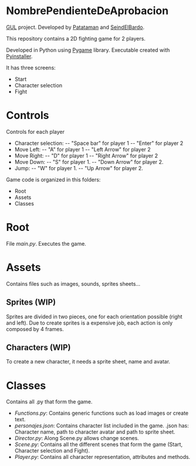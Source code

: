 # NombrePendienteDeAprobacion

[GUL](https://github.com/guluc3m) project. Developed by [Patataman](https://github.com/Patataman) and [SeindElBardo](https://github.com/SeindElBardo).

This repository contains a 2D fighting game for 2 players.

Developed in Python using [Pygame](http://pygame.org) library.
Executable created with [Pyinstaller](http://www.pyinstaller.org/).


It has three screens:
- Start
- Character selection
- Fight

# Controls
Controls for each player
- Character selection:
-- "Space bar" for player 1
-- "Enter" for player 2
- Move Left:
-- "A" for player 1
-- "Left Arrow" for player 2
- Move Right:
-- "D" for player 1
-- "Right Arrow" for player 2
- Move Down:
-- "S" for player 1.
-- "Down Arrow" for player 2.
- Jump:
-- "W" for player 1.
-- "Up Arrow" for player 2.


Game code is organized in this folders:
- Root
 - Assets
 - Classes

# Root
  File *main.py*. Executes the game.
# Assets
  Contains files such as images, sounds, sprites sheets...
## Sprites (WIP)
Sprites are divided in two pieces, one for each orientation possible (right and left). Due to create sprites is a expensive job, each action is only composed by 4 frames.
## Characters (WIP)
To create a new character, it needs a sprite sheet, name and avatar.
# Classes
  Contains all .py that form the game.
  - *Functions.py*: Contains generic functions such as load images or create text.
  - *personajes.json*: Contains character list included in the game. .json has: Character name, path to character avatar and path to sprite sheet.
  - *Director.py*: Along Scene.py allows change scenes.
  - *Scene.py*: Contains all the different scenes that form the game (Start, Character selection and Fight).
  - *Player.py*: Contains all character representation, attributes and methods.



